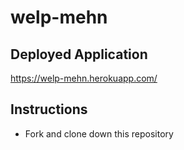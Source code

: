 # welp-mehn

## Deployed Application
https://welp-mehn.herokuapp.com/

## Instructions

- Fork and clone down this repository
